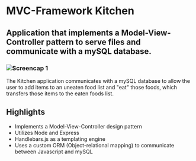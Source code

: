 # MVC-Framework Kitchen

## Application that implements a Model-View-Controller pattern to serve files and communicate with a mySQL database.

### ![Screencap 1](https://user-images.githubusercontent.com/29578027/32923151-32aeaf9a-caf3-11e7-8c74-84a3b15f4c95.PNG)

The Kitchen application communicates with a mySQL database to allow the user to add items to an uneaten food list and "eat" those foods, which transfers those items to the eaten foods list.

Highlights
----------
* Implements a Model-View-Controller design pattern
* Utilizes Node and Express
* Handlebars.js as a templating engine
* Uses a custom ORM (Object-relational mapping) to communicate between Javascript and mySQL 